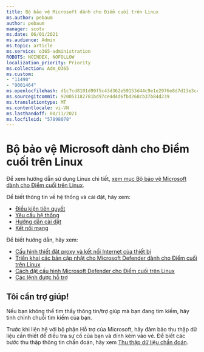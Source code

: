 ```yaml
---
title: Bộ bảo vệ Microsoft dành cho Điểm cuối trên Linux
ms.author: pebaum
author: pebaum
manager: scotv
ms.date: 06/01/2021
ms.audience: Admin
ms.topic: article
ms.service: o365-administration
ROBOTS: NOINDEX, NOFOLLOW
localization_priority: Priority
ms.collection: Adm_O365
ms.custom:
- "11490"
- "9001464"
ms.openlocfilehash: d1c7cd8101d99f5c43d362e59153d44c9e1e2976e8d7d13e3cccd28d9c31677c
ms.sourcegitcommit: 920051182781bd97ce4d4d6fbd268cb37b84d239
ms.translationtype: MT
ms.contentlocale: vi-VN
ms.lasthandoff: 08/11/2021
ms.locfileid: "57898078"
---
```

# <a name="microsoft-defender-for-endpoint-on-linux"></a>Bộ bảo vệ Microsoft dành cho Điểm cuối trên Linux

Để xem hướng dẫn sử dụng Linux chi tiết, [xem mục Bộ bảo vệ Microsoft dành cho Điểm cuối trên Linux](https://docs.microsoft.com/microsoft-365/security/defender-endpoint/microsoft-defender-endpoint-linux).

Để biết thông tin về hệ thống và cài đặt, hãy xem:

- [Điều kiện tiên quyết](https://docs.microsoft.com/microsoft-365/security/defender-endpoint/microsoft-defender-endpoint-linux#prerequisites)
- [Yêu cầu hệ thống](https://docs.microsoft.com/microsoft-365/security/defender-endpoint/microsoft-defender-endpoint-linux#system-requirements)
- [Hướng dẫn cài đặt](https://docs.microsoft.com/microsoft-365/security/defender-endpoint/microsoft-defender-endpoint-linux#installation-instructions)
- [Kết nối mạng](https://docs.microsoft.com/microsoft-365/security/defender-endpoint/microsoft-defender-endpoint-linux#network-connections)

Để biết hướng dẫn, hãy xem:

- [Cấu hình thiết đặt proxy và kết nối Internet của thiết bị](https://docs.microsoft.com/microsoft-365/security/defender-endpoint/configure-proxy-internet#enable-access-to-microsoft-defender-atp-service-urls-in-the-proxy-server)
- [Triển khai các bản cập nhật cho Microsoft Defender dành cho Điểm cuối trên Linux](https://docs.microsoft.com/microsoft-365/security/defender-endpoint/linux-updates)
- [Cách đặt cấu hình Microsoft Defender cho Điểm cuối trên Linux](https://docs.microsoft.com/microsoft-365/security/defender-endpoint/microsoft-defender-endpoint-linux#how-to-configure-microsoft-defender-for-endpoint-on-linux)
- [Các lệnh được hỗ trợ](https://docs.microsoft.com/microsoft-365/security/defender-endpoint/linux-resources#supported-commands)

## <a name="i-need-help"></a>Tôi cần trợ giúp!

Nếu bạn không thể tìm thấy thông tin/trợ giúp mà bạn đang tìm kiếm, hãy tinh chỉnh chuỗi tìm kiếm của bạn.

Trước khi liên hệ với bộ phận Hỗ trợ của Microsoft, hãy đảm bảo thu thập dữ liệu cần thiết để điều tra sự cố của bạn và đính kèm vào vé. Để biết các bước thu thập thông tin chẩn đoán, hãy xem [Thu thập dữ liệu chẩn đoán](https://docs.microsoft.com/microsoft-365/security/defender-endpoint/linux-resources#collect-diagnostic-information).